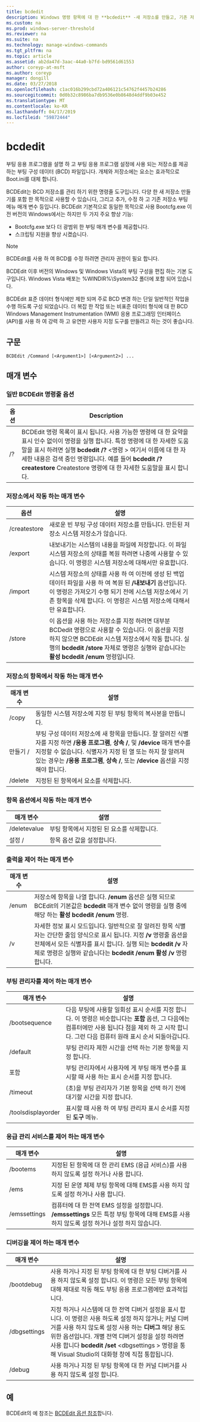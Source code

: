 ```yaml
---
title: bcdedit
description: Windows 명령 항목에 대 한 **bcdedit** -새 저장소를 만들고, 기존 저장소를 수정 하 고 부팅 메뉴 매개 변수를 추가 합니다.
ms.custom: na
ms.prod: windows-server-threshold
ms.reviewer: na
ms.suite: na
ms.technology: manage-windows-commands
ms.tgt_pltfrm: na
ms.topic: article
ms.assetid: ab2da47d-3aac-44a0-b7fd-bd9561d61553
author: coreyp-at-msft
ms.author: coreyp
manager: dongill
ms.date: 03/27/2018
ms.openlocfilehash: c1ac016b299cbd72a406121c54762f4457b24286
ms.sourcegitcommit: 0d0b32c8986ba7db9536e0b8648d4ddf9b03e452
ms.translationtype: MT
ms.contentlocale: ko-KR
ms.lasthandoff: 04/17/2019
ms.locfileid: "59872444"
---
```

# <a name="bcdedit"></a>bcdedit



부팅 응용 프로그램을 설명 하 고 부팅 응용 프로그램 설정에 사용 되는 저장소를 제공 하는 부팅 구성 데이터 (BCD) 파일입니다. 개체와 저장소에는 요소는 효과적으로 Boot.ini를 대체 합니다.

BCDEdit는 BCD 저장소를 관리 하기 위한 명령줄 도구입니다. 다양 한 새 저장소 만들기를 포함 한 목적으로 사용할 수 있습니다, 그리고 추가, 수정 하 고 기존 저장소 부팅 메뉴 매개 변수 등입니다. BCDEdit 기본적으로 동일한 목적으로 사용 Bootcfg.exe 이전 버전의 Windows에서는 하지만 두 가지 주요 향상 기능:
-   Bootcfg.exe 보다 더 광범위 한 부팅 매개 변수를 제공합니다.
-   스크립팅 지원을 향상 시켰습니다.

> [!NOTE]
> BCDEdit를 사용 하 여 BCD를 수정 하려면 관리자 권한이 필요 합니다.

BCDEdit 이후 버전의 Windows 및 Windows Vista의 부팅 구성을 편집 하는 기본 도구입니다. Windows Vista 배포는 %WINDIR%\System32 폴더에 포함 되어 있습니다.

BCDEdit 표준 데이터 형식에만 제한 되며 주로 BCD 변경 하는 단일 일반적인 작업을 수행 하도록 구성 되었습니다. 더 복잡 한 작업 또는 비표준 데이터 형식에 대 한 BCD Windows Management Instrumentation (WMI) 응용 프로그래밍 인터페이스 (API)를 사용 하 여 강력 하 고 유연한 사용자 지정 도구를 만들려고 하는 것이 좋습니다.

## <a name="syntax"></a>구문

```
BCDEdit /Command [<Argument1>] [<Argument2>] ...
```

## <a name="parameters"></a>매개 변수

### <a name="general-bcdedit-command-line-option"></a>일반 BCDEdit 명령줄 옵션

|옵션|Description|
|------|-----------|
|/?|BCDEdit 명령 목록이 표시 됩니다. 사용 가능한 명령에 대 한 요약을 표시 인수 없이이 명령을 실행 합니다. 특정 명령에 대 한 자세한 도움말을 표시 하려면 실행 **bcdedit /?** \<명령 > 여기서 <command> 이름에 대 한 자세한 내용은 검색 중인 명령입니다. 예를 들어 **bcdedit /? createstore** Createstore 명령에 대 한 자세한 도움말을 표시 합니다.|

### <a name="parameters-that-operate-on-a-store"></a>저장소에서 작동 하는 매개 변수

|옵션|설명|
|------|-----------|
|/createstore|새로운 빈 부팅 구성 데이터 저장소를 만듭니다. 만든된 저장소 시스템 저장소가 않습니다.|
|/export|내보내기는 시스템의 내용을 파일에 저장합니다. 이 파일 시스템 저장소의 상태를 복원 하려면 나중에 사용할 수 있습니다. 이 명령은 시스템 저장소에 대해서만 유효합니다.|
|/import|시스템 저장소의 상태를 사용 하 여 이전에 생성 된 백업 데이터 파일을 사용 하 여 복원 된 **/내보내기** 옵션입니다. 이 명령은 가져오기 수행 되기 전에 시스템 저장소에서 기존 항목을 삭제 합니다. 이 명령은 시스템 저장소에 대해서만 유효합니다.|
|/store|이 옵션을 사용 하는 저장소를 지정 하려면 대부분 BCDedit 명령으로 사용할 수 있습니다. 이 옵션을 지정 하지 않으면 BCDEdit 시스템 저장소에서 작동 합니다. 실행의 **bcdedit /store** 자체로 명령은 실행와 같습니다는 **활성 bcdedit /enum** 명령입니다.|

### <a name="parameters-that-operate-on-entries-in-a-store"></a>저장소의 항목에서 작동 하는 매개 변수

|매개 변수|설명|
|---------|-----------|
|/copy|동일한 시스템 저장소에 지정 된 부팅 항목의 복사본을 만듭니다.|
|만들기 /|부팅 구성 데이터 저장소에 새 항목을 만듭니다. 잘 알려진 식별자를 지정 하면 **/응용 프로그램**, **상속 /**, 및 **/device** 매개 변수를 지정할 수 없습니다. 식별자가 지정 된 열 또는 하지 잘 알려져 있는 경우는 **/응용 프로그램**, **상속 /**, 또는 **/device** 옵션을 지정 해야 합니다.|
|/delete|지정된 된 항목에서 요소를 삭제합니다.|

### <a name="parameters-that-operate-on-entry-options"></a>항목 옵션에서 작동 하는 매개 변수

|매개 변수|설명|
|---------|-----------|
|/deletevalue|부팅 항목에서 지정된 된 요소를 삭제합니다.|
|설정 /|항목 옵션 값을 설정합니다.|

### <a name="parameters-that-control-output"></a>출력을 제어 하는 매개 변수

|매개 변수|설명|
|---------|-----------|
|/enum|저장소에 항목을 나열 합니다. **/enum** 옵션은 실행 되므로 BCEdit의 기본값은 **bcdedit** 매개 변수 없이 명령을 실행 중에 해당 하는 **활성 bcdedit /enum** 명령.|
|/v|자세한 정보 표시 모드입니다. 일반적으로 잘 알려진 항목 식별자는 간단한 줄임 양식으로 표시 됩니다. 지정 **/v** 명령줄 옵션을 전체에서 모든 식별자를 표시 합니다. 실행 되는 **bcdedit /v** 자체로 명령은 실행와 같습니다는 **bcdedit /enum 활성 /v** 명령 합니다.|

### <a name="parameters-that-control-the-boot-manager"></a>부팅 관리자를 제어 하는 매개 변수

|매개 변수|설명|
|---------|-----------|
|/bootsequence|다음 부팅에 사용할 일회성 표시 순서를 지정 합니다. 이 명령은 비슷합니다는 **포함** 옵션, 그 다음에는 컴퓨터에만 사용 됩니다 점을 제외 하 고 시작 합니다. 그런 다음 컴퓨터 원래 표시 순서 되돌아갑니다.|
|/default|부팅 관리자 제한 시간을 선택 하는 기본 항목을 지정 합니다.|
|포함|부팅 관리자에서 사용자에 게 부팅 매개 변수를 표시할 때 사용 하는 표시 순서를 지정 합니다.|
|/timeout|(초)을 부팅 관리자가 기본 항목을 선택 하기 전에 대기할 시간을 지정 합니다.|
|/toolsdisplayorder|표시할 때 사용 하 여 부팅 관리자 표시 순서를 지정 된 **도구** 메뉴.|

### <a name="parameters-that-control-emergency-management-services"></a>응급 관리 서비스를 제어 하는 매개 변수

|매개 변수|설명|
|---------|-----------|
|/bootems|지정된 된 항목에 대 한 관리 EMS (응급 서비스)를 사용 하지 않도록 설정 하거나 사용 합니다.|
|/ems|지정 된 운영 체제 부팅 항목에 대해 EMS를 사용 하지 않도록 설정 하거나 사용 합니다.|
|/emssettings|컴퓨터에 대 한 전역 EMS 설정을 설정합니다. **/emssettings** 모든 특정 부팅 항목에 대해 EMS를 사용 하지 않도록 설정 하거나 설정 하지 않습니다.|

### <a name="parameters-that-control-debugging"></a>디버깅을 제어 하는 매개 변수

|매개 변수|설명|
|---------|-----------|
|/bootdebug|사용 하거나 지정 된 부팅 항목에 대 한 부팅 디버거를 사용 하지 않도록 설정 합니다. 이 명령은 모든 부팅 항목에 대해 제대로 작동 해도 부팅 응용 프로그램에만 효과적입니다.|
|/dbgsettings|지정 하거나 시스템에 대 한 전역 디버거 설정을 표시 합니다. 이 명령은 사용 하도록 설정 하지 않거나; 커널 디버거를 사용 하지 않도록 설정 사용 하는 **디버그** 해당 용도 위한 옵션입니다. 개별 전역 디버거 설정을 설정 하려면 사용 합니다 **bcdedit /set** \<dbgsettings > <type> <value> 명령을 통해 Visual Studio의 대화형 창에 직접 통합됩니다.|
|/debug|사용 하거나 지정 된 부팅 항목에 대 한 커널 디버거를 사용 하지 않도록 설정 합니다.|

## <a name="examples"></a>예

BCDEdit의 예 참조는 [BCDEdit 옵션 참조](https://docs.microsoft.com/windows-hardware/drivers/devtest/bcd-boot-options-reference)합니다.